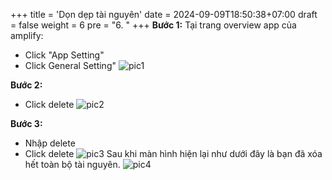 +++
title = 'Dọn dẹp tài nguyên'
date = 2024-09-09T18:50:38+07:00
draft = false
weight = 6
pre = "6. "
+++
**Bước 1:** Tại trang overview app của amplify:
- Click "App Setting"
- Click General Setting"
![pic1](/images/6.clean-resource/pic1.png)  

**Bước 2:** 
- Click delete
![pic2](/images/6.clean-resource/pic2.png)  

**Bước 3:** 
- Nhập delete
- Click delete
![pic3](/images/6.clean-resource/pic3.png)
Sau khi màn hình hiện lại như dưới đây là bạn đã xóa hết toàn bộ tài nguyên.
![pic4](/images/6.clean-resource/pic4.png)